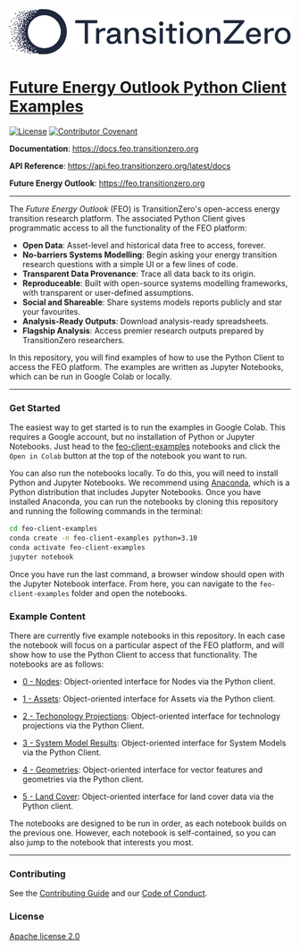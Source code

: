 <picture>
  <source media="(prefers-color-scheme: dark)" srcset="https://github.com/transition-zero/.github/raw/main/profile/img/logo-dark.png">
  <img alt="TransitionZero Logo" width="1000px" src="https://github.com/transition-zero/.github/raw/main/profile/img/logo-light.png">
  <a href="https://www.transitionzero.org/">
</picture>

# Future Energy Outlook Python Client Examples

[![License][license badge]][license]
[![Contributor Covenant][contributor covenant badge]][code of conduct]

[license badge]: https://img.shields.io/badge/License-Apache_2.0-blue.svg
[license]: https://opensource.org/licenses/Apache-2.0

[code of conduct]: https://github.com/transition-zero/feo-client-examples/blob/main/CODE-OF-CONDUCT.md
[contributor covenant badge]: https://img.shields.io/badge/Contributor%20Covenant-2.1-4baaaa.svg

**Documentation**: <a href="https://docs.feo.transitionzero.org" target="_blank">https://docs.feo.transitionzero.org</a>

**API Reference**: <a href="https://api.feo.transitionzero.org/latest/docs" target="_blank">https://api.feo.transitionzero.org/latest/docs</a>

**Future Energy Outlook**: <a href="https://feo.transitionzero.org" target="_blank">https://feo.transitionzero.org</a>

---

The _Future Energy Outlook_ (FEO) is TransitionZero's open-access energy transition research platform. The associated Python Client gives programmatic access to all the functionality of the FEO platform:

* **Open Data**: Asset-level and historical data free to access, forever.
* **No-barriers Systems Modelling**: Begin asking your energy transition research questions with a simple UI or a few lines of code.
* **Transparent Data Provenance**: Trace all data back to its origin.
* **Reproduceable**: Built with open-source systems modelling frameworks, with transparent or user-defined assumptions.
* **Social and Shareable**: Share systems models reports publicly and star your favourites.
* **Analysis-Ready Outputs**: Download analysis-ready spreadsheets.
* **Flagship Analysis**: Access premier research outputs prepared by TransitionZero researchers.

In this repository, you will find examples of how to use the Python Client to access the FEO platform. The examples are written as Jupyter Notebooks, which can be run in Google Colab or locally.

---

### Get Started

The easiest way to get started is to run the examples in Google Colab. This requires a Google account, but no installation of Python or Jupyter Notebooks. Just head to the [feo-client-examples](feo-client-examples) notebooks and click the `Open in Colab` button at the top of the notebook you want to run.

You can also run the notebooks locally. To do this, you will need to install Python and Jupyter Notebooks. We recommend using [Anaconda](https://www.anaconda.com/products/individual), which is a Python distribution that includes Jupyter Notebooks. Once you have installed Anaconda, you can run the notebooks by cloning this repository and running the following commands in the terminal:

```bash
cd feo-client-examples
conda create -n feo-client-examples python=3.10
conda activate feo-client-examples
jupyter notebook
```

Once you have run the last command, a browser window should open with the Jupyter Notebook interface. From here, you can navigate to the `feo-client-examples` folder and open the notebooks.

### Example Content

There are currently five example notebooks in this repository. In each case the notebook will focus on a particular aspect of the FEO platform, and will show how to use the Python Client to access that functionality. The notebooks are as follows:

* [0 - Nodes](feo-client-examples/0_nodes.ipynb): Object-oriented interface for Nodes via the Python client.

* [1 - Assets](feo-client-examples/1_assets.ipynb): Object-oriented interface for Assets via the Python client.

* [2 - Techonology Projections](feo-client-examples/2_technology_projections.ipynb): Object-oriented interface for technology projections via the Python Client.

* [3 - System Model Results](feo-client-examples/3_system_model_results.ipynb): Object-oriented interface for System Models via the Python Client.

* [4 - Geometries](feo-client-examples/4_geometries.ipynb): Object-oriented interface for vector features and geometries via the Python client.

* [5 - Land Cover](feo-client-examples/5_land_cover.ipynb): Object-oriented interface for land cover data via the Python client.


The notebooks are designed to be run in order, as each notebook builds on the previous one. However, each notebook is self-contained, so you can also jump to the notebook that interests you most.

---

### Contributing

See the [Contributing Guide](CONTRIBUTING.md) and our [Code of Conduct](CODE-OF-CONDUCT.md).

### License

[Apache license 2.0](LICENSE)
